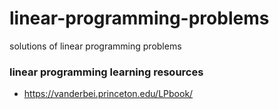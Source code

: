 # linear-programming-problems
solutions of linear programming problems

### linear programming learning resources
* https://vanderbei.princeton.edu/LPbook/
